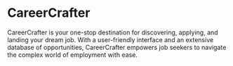 # CareerCrafter
CareerCrafter is your one-stop destination for discovering, applying, and landing your dream job. With a user-friendly interface and an extensive database of opportunities, CareerCrafter empowers job seekers to navigate the complex world of employment with ease.
